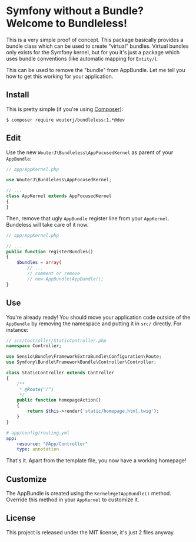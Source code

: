 # Symfony without a Bundle? Welcome to Bundleless!

This is a very simple proof of concept. This package basically provides a bundle
class which can be used to create "virtual" bundles. Virtual bundles only
exists for the Symfony kernel, but for you it's just a package which uses
bundle conventions (like automatic mapping for `Entity/`).

This can be used to remove the "bundle" from AppBundle. Let me tell you how to
get this working for your application.

## Install

This is pretty simple (if you're using [Composer](http://getcomposer.org/)):

    $ composer require wouterj/bundleless:1.*@dev

## Edit

Use the new `WouterJ\Bundleless\AppFocusedKernel` as parent of your `AppBundle`:

```php
// app/AppKernel.php

use WouterJ\Bundleless\AppFocusedKernel;

// ...
class AppKernel extends AppFocusedKernel
{
}
```

Then, remove that ugly `AppBundle` register line from your `AppKernel`.
Bundeless will take care of it now.

```php
// app/AppKernel.php

// ...
public function registerBundles()
{
    $bundles = array(
        // ...
        // comment or remove
        // new AppBundle\AppBundle();
}
```

## Use

You're already ready! You should move your application code outside of the
`AppBundle` by removing the namespace and putting it in `src/` directly. For
instance:

```php
// src/Controller/StaticController.php
namespace Controller;

use Sensio\Bundle\FrameworkExtraBundle\Configuration\Route;
use Symfony\Bundle\FrameworkBundle\Controller\Controller;

class StaticController extends Controller
{
    /**
     * @Route("/")
     */
    public function homepageAction()
    {
        return $this->render('static/homepage.html.twig');
    }
}
```

```yaml
# app/config/routing.yml
app:
    resource: "@App/Controller"
    type: annotation
```

That's it. Apart from the template file, you now have a working homepage!

## Customize

The AppBundle is created using the `Kernel#getAppBundle()` method. Override
this method in your `AppKernel` to customize it.

## License

This project is released under the MIT license, it's just 2 files anyway.
